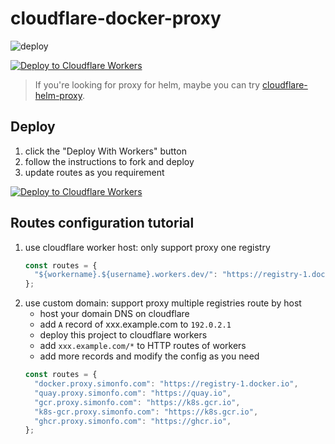 # cloudflare-docker-proxy

![deploy](https://github.com/SimonFuu/cloudflare-docker-proxy/actions/workflows/deploy.yaml/badge.svg)

[![Deploy to Cloudflare Workers](https://deploy.workers.cloudflare.com/button)](https://deploy.workers.cloudflare.com/?url=https://github.com/SimonFuu/cloudflare-docker-proxy)

> If you're looking for proxy for helm, maybe you can try [cloudflare-helm-proxy](https://github.com/SimonFuu/cloudflare-docker-proxy).

## Deploy

1. click the "Deploy With Workers" button
2. follow the instructions to fork and deploy
3. update routes as you requirement

[![Deploy to Cloudflare Workers](https://deploy.workers.cloudflare.com/button)](https://deploy.workers.cloudflare.com/?url=https://github.com/SimonFuu/cloudflare-docker-proxy)

## Routes configuration tutorial

1. use cloudflare worker host: only support proxy one registry
   ```javascript
   const routes = {
     "${workername}.${username}.workers.dev/": "https://registry-1.docker.io",
   };
   ```
2. use custom domain: support proxy multiple registries route by host
   - host your domain DNS on cloudflare
   - add `A` record of xxx.example.com to `192.0.2.1`
   - deploy this project to cloudflare workers
   - add `xxx.example.com/*` to HTTP routes of workers
   - add more records and modify the config as you need
   ```javascript
   const routes = {
     "docker.proxy.simonfo.com": "https://registry-1.docker.io",
     "quay.proxy.simonfo.com": "https://quay.io",
     "gcr.proxy.simonfo.com": "https://k8s.gcr.io",
     "k8s-gcr.proxy.simonfo.com": "https://k8s.gcr.io",
     "ghcr.proxy.simonfo.com": "https://ghcr.io",
   };
   ```

